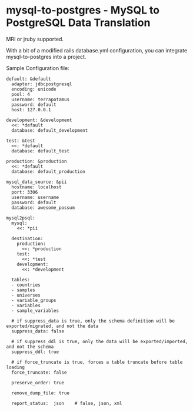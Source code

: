 # mysql-to-postgres - MySQL to PostgreSQL Data Translation

MRI or jruby supported.

With a bit of a modified rails database.yml configuration, you can integrate mysql-to-postgres into a project.

Sample Configuration file:

    default: &default
      adapter: jdbcpostgresql
      encoding: unicode
      pool: 4
      username: terrapotamus
      password: default
      host: 127.0.0.1
  
    development: &development
      <<: *default
      database: default_development

    test: &test
      <<: *default
      database: default_test

    production: &production
      <<: *default
      database: default_production

    mysql_data_source: &pii
      hostname: localhost
      port: 3306
      username: username
      password: default
      database: awesome_possum

    mysql2psql:
      mysql:
        <<: *pii
    
      destination:
        production:
          <<: *production
        test: 
          <<: *test
        development:
          <<: *development
      
      tables:
      - countries
      - samples
      - universes
      - variable_groups
      - variables
      - sample_variables

      # if suppress_data is true, only the schema definition will be exported/migrated, and not the data
      suppress_data: false

      # if suppress_ddl is true, only the data will be exported/imported, and not the schema
      suppress_ddl: true

      # if force_truncate is true, forces a table truncate before table loading
      force_truncate: false

      preserve_order: true

      remove_dump_file: true
  
      report_status:  json    # false, json, xml

